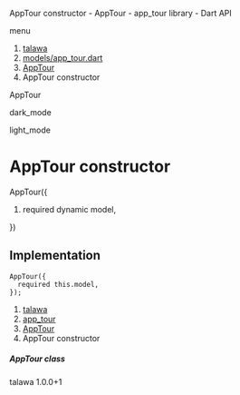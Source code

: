 




AppTour constructor - AppTour - app\_tour library - Dart API







menu

1. [talawa](../../index.html)
2. [models/app\_tour.dart](../../file-___home_harshil_Desktop_open-source_palisadoes_talawa_lib_models_app_tour/)
3. [AppTour](../../file-___home_harshil_Desktop_open-source_palisadoes_talawa_lib_models_app_tour/AppTour-class.html)
4. AppTour constructor

AppTour


dark\_mode

light\_mode




# AppTour constructor


AppTour({

1. required dynamic model,

})

## Implementation

```
AppTour({
  required this.model,
});
```

 


1. [talawa](../../index.html)
2. [app\_tour](../../file-___home_harshil_Desktop_open-source_palisadoes_talawa_lib_models_app_tour/)
3. [AppTour](../../file-___home_harshil_Desktop_open-source_palisadoes_talawa_lib_models_app_tour/AppTour-class.html)
4. AppTour constructor

##### AppTour class





talawa
1.0.0+1






